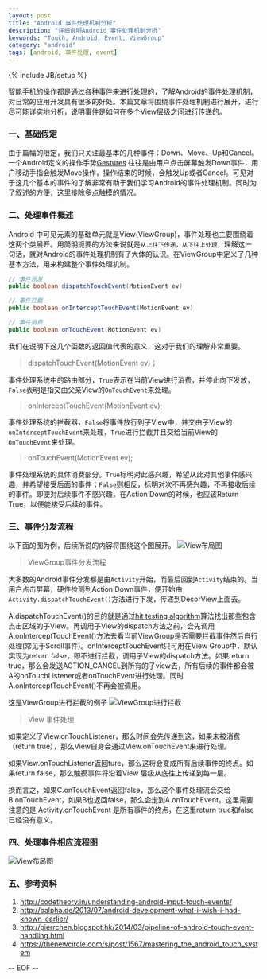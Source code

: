 ```yaml
---
layout: post
title: "Android 事件处理机制分析"
description: "详细说明Android 事件处理机制分析"
keywords: "Touch, Android, Event, ViewGroup"
category: "android"
tags: [android, 事件处理, event]
---
```

{% include JB/setup %}


智能手机的操作都是通过各种事件来进行处理的，了解Android的事件处理机制，对日常的应用开发具有很多的好处。本篇文章将围绕事件处理机制进行展开，进行尽可能详实地分析，说明事件是如何在多个View层级之间进行传递的。

### 一、基础假定

由于篇幅的限定，我们只关注最基本的几种事件：Down、Move、Up和Cancel。一个Android定义的操作手势[Gestures](http://developer.android.com/training/gestures/index.html) 往往是由用户点击屏幕触发Down事件，用户移动手指会触发Move操作，操作结束的时候，会触发Up或者Cancel。可见对于这几个基本的事件的了解非常有助于我们学习Android的事件处理机制。同时为了叙述的方便，这里排除多点触摸的情况。

<!--break-->

### 二、处理事件概述

Android 中可见元素的基础单元就是View(ViewGroup)，事件处理也主要围绕着这两个类展开。用简明扼要的方法来说就是`从上往下传递，从下往上处理`，理解这一句话，就对Android的事件处理机制有了大体的认识。在ViewGroup中定义了几种基本方法，用来构建整个事件处理机制。

```java
// 事件派发
public boolean dispatchTouchEvent(MotionEvent ev)

// 事件拦截
public boolean onInterceptTouchEvent(MotionEvent ev)

// 事件消费
public boolean onTouchEvent(MotionEvent ev)
```

我们在说明下这几个函数的返回值代表的意义，这对于我们的理解非常重要。

> dispatchTouchEvent(MotionEvent ev)；

事件处理系统中的路由部分，`True`表示在当前View进行消费，并停止向下发放， `False`表明是指交由父亲View的`OnTouchEvent`来处理。

> onInterceptTouchEvent(MotionEvent ev);

事件处理系统的拦截器，`False`将事件放行到子View中，并交由子View的`onInterceptTouchEvent`来处理，`True`进行拦截并且交给当前View的`OnTouchEvent`来处理。

> onTouchEvent(MotionEvent ev);

事件处理系统的具体消费部分。`True`标明对此感兴趣，希望从此对其他事件感兴趣，并希望接受后面的事件；`False`则相反，标明对次不再感兴趣，不再接收后续的事件。即便对后续事件不感兴趣，在Action Down的时候，也应该Return True，以便能接受后续的事件。

### 三、事件分发流程

以下面的图为例，后续所说的内容将围绕这个图展开。
![View布局图](http://balpha.de/static/img/android-touch.png)

> ViewGroup事件分发流程

大多数的Android事件分发都是由`Activity`开始，而最后回到`Activity`结束的。当用户点击屏幕，硬件检测到Action Down事件，便开始由`Activity.dispatchTouchEvent()`方法进行下发，传递到DecorView上面去。

A.dispatchTouchEvent()的目的就是通过[hit testing algorithm](https://en.wikipedia.org/wiki/Hit-testing)算法找出那些包含点击区域的子View。再调用子View的dispatch方法之前，会先调用A.onInterceptTouchEvent()方法去看当前ViewGroup是否需要拦截事件然后自行处理(常见于Scroll事件)。onInterceptTouchEvent只可用在View Group中，默认实现为return false，即不进行拦截，调用子View的dispatch方法。如果return true，那么会发送ACTION_CANCEL到所有的子view去，所有后续的事件都会被A的onTouchListener或者onTouchEvent进行处理。同时A.onInterceptTouchEvent()不再会被调用。

这是ViewGroup进行拦截的例子
![ViewGroup进行拦截](http://codetheory.in/wp-content/uploads/2014/11/Android-Touch-System-Intercept-Example.png)

> View 事件处理

如果定义了View.onTouchListener，那么时间会先传递到这，如果未被消费（return true），那么View自身会通过View.onTouchEvent来进行处理。

如果View.onTouchListener返回ture，那么这将会变成所有后续事件的终点。如果return false，那么触摸事件将沿着View 层级从底往上传递到每一层。

换而言之，如果C.onTouchEvent返回false，那么这个事件处理流会交给B.onTouchEvent，如果B也返回false，那么会走到A.onTouchEvent。这里需要注意的是 Activity.onTouchEvent 是所有事件的终点，在这里return true和false已经没有意义。

### 四、处理事件相应流程图

![View布局图](http://2.bp.blogspot.com/-MoiWdrJYy4Y/UxrU8LWxrzI/AAAAAAAAAX4/Wf2Qwb0Xsc4/s1600/%E5%B1%8F%E5%B9%95%E5%BF%AB%E7%85%A7+2014-03-08+%E4%B8%8B%E5%8D%884.28.33.png)

### 五、参考资料
1. http://codetheory.in/understanding-android-input-touch-events/
2. http://balpha.de/2013/07/android-development-what-i-wish-i-had-known-earlier/
3. http://pierrchen.blogspot.hk/2014/03/pipeline-of-android-touch-event-handling.html
4. https://thenewcircle.com/s/post/1567/mastering_the_android_touch_system

-- EOF --
